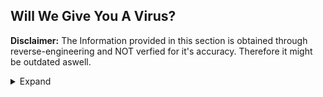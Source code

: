 ## Will We Give You A Virus?

**Disclaimer:** The Information provided in this section is obtained through reverse-engineering and NOT verfied for it's accuracy. Therefore it might be outdated aswell.
<details>
  <summary>Expand</summary>
<h1> Well No We Are Just Making Discord Do More Work L For Discord </h1>

